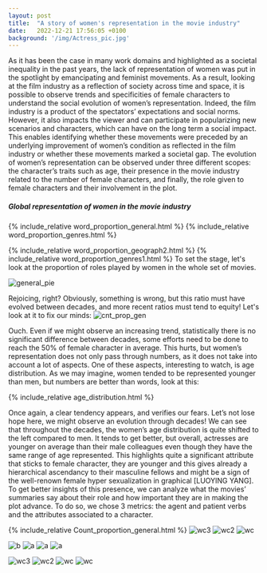 ```yaml
---
layout: post
title:  "A story of women's representation in the movie industry"
date:   2022-12-21 17:56:05 +0100
background: '/img/Actress_pic.jpg'
---
```

As it has been the case in many work domains and highlighted as a societal inequality in the past years, the lack of representation of women was put in the spotlight by emancipating and feminist movements. As a result, looking at the film industry as a reflection of society across time and space, it is possible to observe trends and specificities of female characters to understand the social evolution of women’s representation. Indeed, the film industry is a product of the spectators’ expectations and social norms. However, it also impacts the viewer and can participate in popularizing new scenarios and characters, which can have on the long term a social impact. This enables identifying whether these movements were preceded by an underlying improvement of women’s condition as reflected in the film industry or whether these movements marked a societal gap. The evolution of women’s representation can be observed under three different scopes: the character’s traits such as age, their presence in the movie industry related to the number of female characters, and finally, the role given to female characters and their involvement in the plot. 


##### Global representation of women in the movie industry

{% include_relative word_proportion_general.html %}
{% include_relative word_proportion_genres.html %}

{% include_relative word_proportion_geograph2.html %}
{% include_relative word_proportion_genres1.html %}
To set the stage, let's look at the proportion of roles played by women in the whole set of movies. 

![general_pie](https://pauldfepfl.github.io/DatastoryNonNansLand/img/general_pie.svg)

Rejoicing, right? Obviously, something is wrong, but this ratio must have evolved between decades, and more recent ratios must tend to equity! Let's look at it to fix our minds: 
![cnt_prop_gen](https://pauldfepfl.github.io/DatastoryNonNansLand/img/Count_proportion_general.jpeg) 

 Ouch. Even if we might observe an increasing trend, statistically there is no significant difference between decades, some efforts need to be done to reach the 50% of female character in average. This hurts, but women’s representation does not only pass through numbers, as it does not take into account a lot of aspects. One of these aspects, interesting to watch, is age distribution. As we may imagine, women tended to be represented younger than men, but numbers are better than words, look at this:


{% include_relative age_distribution.html %}

Once again, a clear tendency appears, and verifies our fears. Let’s not lose hope here, we might observe an evolution through decades! We can see that throughout the decades, the women’s age distribution is quite shifted to the left compared to men. It tends to get better, but overall, actresses are younger on average than their male colleagues even though they have the same range of age represented. This highlights quite a significant attribute that sticks to female character, they are younger and this gives already a hierarchical ascendancy to their masculine fellows and might be a sign of the well-renown female hyper sexualization in graphical  [LUOYING YANG]. To get better insights of this presence, we can analyze what the movies’ summaries say about their role and how important they are in making the plot advance. To do so, we chose 3 metrics: the agent and patient verbs and the attributes associated to a character.

{% include_relative Count_proportion_general.html %}
![wc3](https://pauldfepfl.github.io/DatastoryNonNansLand/img/wordcloud3.jpg) 
![wc2](https://pauldfepfl.github.io/DatastoryNonNansLand/img/wordcloud2.jpg) 
![wc](https://pauldfepfl.github.io/DatastoryNonNansLand/img/wordcloud.jpg) 

![b](https://pauldfepfl.github.io/DatastoryNonNansLand/img/Count_proportion_genres.jpeg)
![a](https://pauldfepfl.github.io/DatastoryNonNansLand/img/Count_proportion_geographical.jpeg)
![a](https://pauldfepfl.github.io/DatastoryNonNansLand/img/Genres.png)
![a](https://pauldfepfl.github.io/DatastoryNonNansLand/img/US_India_pie.png)


![wc3](https://pauldfepfl.github.io/DatastoryNonNansLand/img/wordcloudAV.jpg) 
![wc2](https://pauldfepfl.github.io/DatastoryNonNansLand/img/wordcloudPV.jpg) 
![wc](https://pauldfepfl.github.io/DatastoryNonNansLand/img/wordcloudIA.jpg) 
![wc](https://pauldfepfl.github.io/DatastoryNonNansLand/img/wordcloudRA.jpg) 

